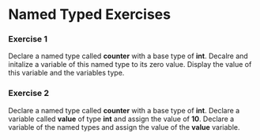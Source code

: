 Named Typed Exercises
==========

### Exercise 1
Declare a named type called __counter__ with a base type of __int__. Decalre and initalize a variable of this named type to its zero value. Display the value of this variable and the variables type.

### Exercise 2
Declare a named type called __counter__ with a base type of __int__. Declare a variable called __value__ of type __int__ and assign the value of __10__. Declare a variable of the named types and assign the value of the __value__ variable.
